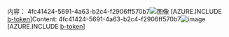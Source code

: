 <span data-ttu-id="716d7-101">内容： 4fc41424-5691-4a63-b2c4-f2906ff570b7![图像](22419273-938a-4670-a793-2805f98b9cc4.png)
[AZURE.INCLUDE [b-token](8fbfd099-342e-41e2-930b-fcb3e912e252.md)]</span><span class="sxs-lookup"><span data-stu-id="716d7-101">Content: 4fc41424-5691-4a63-b2c4-f2906ff570b7![image](22419273-938a-4670-a793-2805f98b9cc4.png)
[AZURE.INCLUDE [b-token](8fbfd099-342e-41e2-930b-fcb3e912e252.md)]</span></span>

